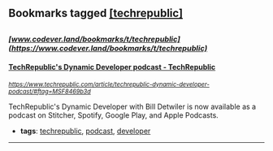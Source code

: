 ## Bookmarks tagged [[techrepublic]](https://www.codever.land/search?q=[techrepublic])

_<sup><sup>[www.codever.land/bookmarks/t/techrepublic](https://www.codever.land/bookmarks/t/techrepublic)</sup></sup>_
---
#### [TechRepublic's Dynamic Developer podcast - TechRepublic](https://www.techrepublic.com/article/techrepublic-dynamic-developer-podcast/#ftag=MSF8469b3d)
_<sup>https://www.techrepublic.com/article/techrepublic-dynamic-developer-podcast/#ftag=MSF8469b3d</sup>_

TechRepublic's Dynamic Developer with Bill Detwiler is now available as a podcast on Stitcher, Spotify, Google Play, and Apple Podcasts.
* **tags**: [techrepublic](../tagged/techrepublic.md), [podcast](../tagged/podcast.md), [developer](../tagged/developer.md)
---
